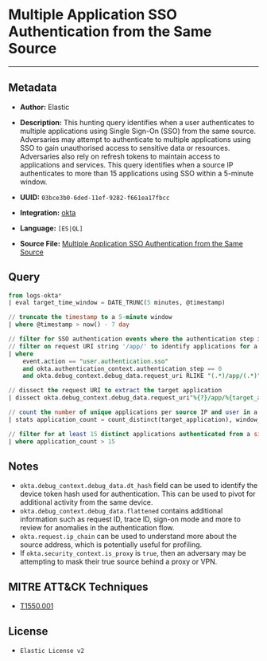 # Multiple Application SSO Authentication from the Same Source

---

## Metadata

- **Author:** Elastic
- **Description:** This hunting query identifies when a user authenticates to multiple applications using Single Sign-On (SSO) from the same source. Adversaries may attempt to authenticate to multiple applications using SSO to gain unauthorised access to sensitive data or resources. Adversaries also rely on refresh tokens to maintain access to applications and services. This query identifies when a source IP authenticates to more than 15 applications using SSO within a 5-minute window.

- **UUID:** `03bce3b0-6ded-11ef-9282-f661ea17fbcc`
- **Integration:** [okta](https://docs.elastic.co/integrations/okta)
- **Language:** `[ES|QL]`
- **Source File:** [Multiple Application SSO Authentication from the Same Source](../queries/defense_evasion_multiple_application_sso_authentication_repeat_source.toml)

## Query

```sql
from logs-okta*
| eval target_time_window = DATE_TRUNC(5 minutes, @timestamp)

// truncate the timestamp to a 5-minute window
| where @timestamp > now() - 7 day

// filter for SSO authentication events where the authentication step is 0
// filter on request URI string '/app/' to identify applications for a user
| where
    event.action == "user.authentication.sso"
    and okta.authentication_context.authentication_step == 0
    and okta.debug_context.debug_data.request_uri RLIKE "(.*)/app/(.*)"

// dissect the request URI to extract the target application
| dissect okta.debug_context.debug_data.request_uri"%{?}/app/%{target_application}/"

// count the number of unique applications per source IP and user in a 5-minute window
| stats application_count = count_distinct(target_application), window_count = count(*) by target_time_window, source.ip, okta.actor.alternate_id

// filter for at least 15 distinct applications authenticated from a single source IP
| where application_count > 15
```

## Notes

- `okta.debug_context.debug_data.dt_hash` field can be used to identify the device token hash used for authentication. This can be used to pivot for additional activity from the same device.
- `okta.debug_context.debug_data.flattened` contains additional information such as request ID, trace ID, sign-on mode and more to review for anomalies in the authentication flow.
- `okta.request.ip_chain` can be used to understand more about the source address, which is potentially useful for profiling.
- If `okta.security_context.is_proxy` is `true`, then an adversary may be attempting to mask their true source behind a proxy or VPN.

## MITRE ATT&CK Techniques

- [T1550.001](https://attack.mitre.org/techniques/T1550/001)

## License

- `Elastic License v2`
